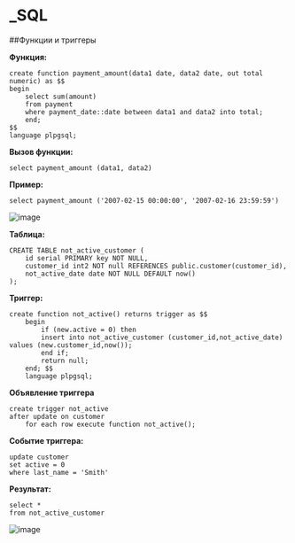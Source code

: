 # _SQL
##Функции и триггеры

**Функция:**

```
create function payment_amount(data1 date, data2 date, out total numeric) as $$
begin
	select sum(amount)
	from payment
	where payment_date::date between data1 and data2 into total;
	end;
$$
language plpgsql;
```

**Вызов функции:**

```
select payment_amount (data1, data2)
```

**Пример:**

```
select payment_amount ('2007-02-15 00:00:00', '2007-02-16 23:59:59')
```

![image](https://user-images.githubusercontent.com/85709710/180389532-a40166c5-9898-414a-bca6-44371bb42ff5.png)


**Таблица:**

```
CREATE TABLE not_active_customer (
	id serial PRIMARY key NOT NULL,
	customer_id int2 NOT null REFERENCES public.customer(customer_id),
	not_active_date date NOT NULL DEFAULT now()
);
```

**Триггер:**

```
create function not_active() returns trigger as $$
	begin
		if (new.active = 0) then
		insert into not_active_customer (customer_id,not_active_date) values (new.customer_id,now());
		end if;
		return null;
	end; $$
	language plpgsql;
```

**Объявление триггера**

```
create trigger not_active
after update on customer
	for each row execute function not_active();
```
**Событие триггера:**

```
update customer
set active = 0
where last_name = 'Smith'
```

**Результат:**

```
select *
from not_active_customer
```
![image](https://user-images.githubusercontent.com/85709710/180389704-fe383030-b881-4f12-8899-3fe7220edf35.png)


